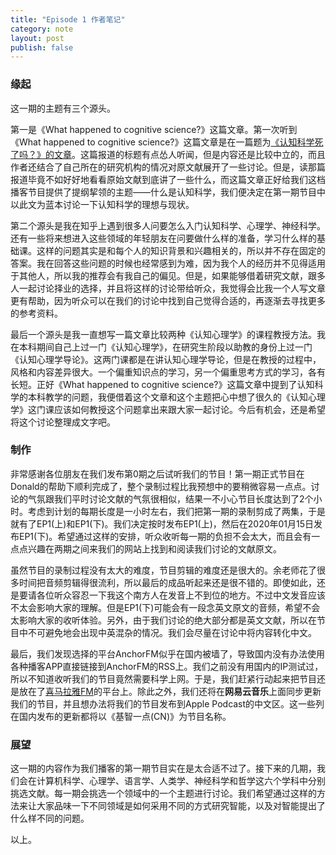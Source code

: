 ```yaml
---
title: "Episode 1 作者笔记"
category: note
layout: post
publish: false
---
```


### 缘起

这一期的主题有三个源头。

第一是《What happened to cognitive science?》这篇文章。第一次听到《What happened to cognitive science?》这篇文章是在一篇题为[《认知科学死了吗？》的文章](https://neu-reality.com/2019/09/16/is-cognitive-science-dead/)。这篇报道的标题有点怂人听闻，但是内容还是比较中立的，而且作者还结合了自己所在的研究机构的情况对原文献展开了一些讨论。但是，读那篇报道毕竟不如好好地看看原始文献到底讲了一些什么，而这篇文章正好给我们这档播客节目提供了提纲挈领的主题——什么是认知科学，我们便决定在第一期节目中以此文为蓝本讨论一下认知科学的理想与现状。

第二个源头是我在知乎上遇到很多人问要怎么入门认知科学、心理学、神经科学。还有一些将来想进入这些领域的年轻朋友在问要做什么样的准备，学习什么样的基础课。这样的问题其实是和每个人的知识背景和兴趣相关的，所以并不存在固定的答案。我在回答这些问题的时候也经常感到为难，因为我个人的经历并不见得适用于其他人，所以我的推荐会有我自己的偏见。但是，如果能够借着研究文献，跟多人一起讨论择业的选择，并且将这样的讨论带给听众，我觉得会比我一个人写文章更有帮助，因为听众可以在我们的讨论中找到自己觉得合适的，再逐渐去寻找更多的参考资料。

最后一个源头是我一直想写一篇文章比较两种《认知心理学》的课程教授方法。我在本科期间自己上过一门《认知心理学》，在研究生阶段以助教的身份上过一门《认知心理学导论》。这两门课都是在讲认知心理学导论，但是在教授的过程中，风格和内容差异很大。一个偏重知识点的学习，另一个偏重思考方式的学习，各有长短。正好《What happened to cognitive science?》这篇文章中提到了认知科学的本科教学的问题，我便借着这个文章和这个主题把心中想了很久的《认知心理学》这门课应该如何教授这个问题拿出来跟大家一起讨论。今后有机会，还是希望将这个讨论整理成文字吧。

### 制作

非常感谢各位朋友在我们发布第0期之后试听我们的节目！第一期正式节目在Donald的帮助下顺利完成了，整个录制过程比我预想中的要稍微容易一点点。讨论的气氛跟我们平时讨论文献的气氛很相似，结果一不小心节目长度达到了2个小时。考虑到计划的每期长度是一小时左右，我们把第一期的录制剪成了两集，于是就有了EP1(上)和EP1(下)。我们决定按时发布EP1(上)，然后在2020年01月15日发布EP1(下)。希望通过这样的安排，听众收听每一期的负担不会太大，而且会有一点点兴趣在两期之间来我们的网站上找到和阅读我们讨论的文献原文。

虽然节目的录制过程没有太大的难度，节目剪辑的难度还是很大的。余老师花了很多时间把音频剪辑得很流利，所以最后的成品听起来还是很不错的。即使如此，还是要请各位听众容忍一下我这个南方人在发音上不到位的地方。不过中文发音应该不太会影响大家的理解。但是EP1(下)可能会有一段念英文原文的音频，希望不会太影响大家的收听体验。另外，由于我们讨论的绝大部分都是英文文献，所以在节目中不可避免地会出现中英混杂的情况。我们会尽量在讨论中将内容转化中文。

最后，我们发现选择的平台AnchorFM似乎在国内被墙了，导致国内没有办法使用各种播客APP直接链接到AnchorFM的RSS上。我们之前没有用国内的IP测试过，所以不知道收听我们的节目竟然需要科学上网。于是，我们赶紧行动起来把节目还是放在了[喜马拉雅FM](https://www.ximalaya.com/keji/32102200/)的平台上。除此之外，我们还将在**网易云音乐**上面同步更新我们的节目，并且想办法将我们的节目发布到Apple Podcast的中文区。这一些列在国内发布的更新都将以《基智一点(CN)》为节目名称。

### 展望

这一期的内容作为我们播客的第一期节目实在是太合适不过了。接下来的几期，我们会在计算机科学、心理学、语言学、人类学、神经科学和哲学这六个学科中分别挑选文献。每一期会挑选一个领域中的一个主题进行讨论。我们希望通过这样的方法来让大家品味一下不同领域是如何采用不同的方式研究智能，以及对智能提出了什么样不同的问题。


以上。
